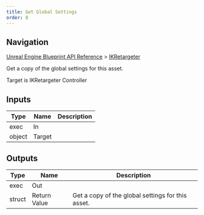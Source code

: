 ```yaml
---
title: Get Global Settings
order: 8
---
```

## Navigation

[Unreal Engine Blueprint API Reference](https://dev.epicgames.com/documentation/en-us/unreal-engine/BlueprintAPI) > [IKRetargeter](https://dev.epicgames.com/documentation/en-us/unreal-engine/BlueprintAPI/IKRetargeter)

Get a copy of the global settings for this asset.

Target is IKRetargeter Controller

## Inputs

| Type | Name | Description |
| --- | --- | --- |
| exec | In |  |
| object | Target |  |

## Outputs

| Type | Name | Description |
| --- | --- | --- |
| exec | Out |  |
| struct | Return Value | Get a copy of the global settings for this asset. |
